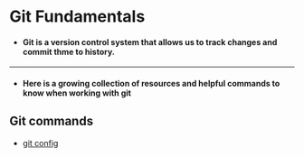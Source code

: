 # Git Fundamentals
- #### Git is a version control system that allows us to track changes and commit thme to history.
---
- #### Here is a growing collection of resources and helpful commands to know when working with git

## Git commands

- [git config](./Commands/Config.md)